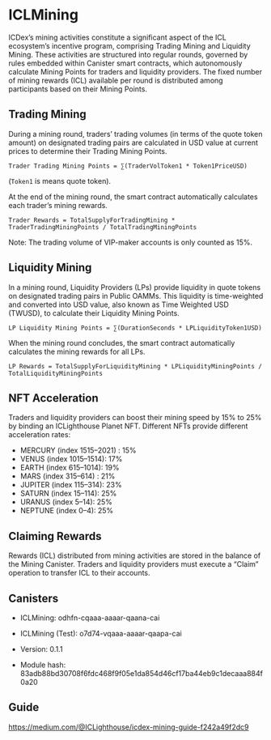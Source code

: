 # ICLMining

ICDex’s mining activities constitute a significant aspect of the ICL ecosystem’s incentive program, comprising Trading Mining and Liquidity Mining. These activities are structured into regular rounds, governed by rules embedded within Canister smart contracts, which autonomously calculate Mining Points for traders and liquidity providers. The fixed number of mining rewards (ICL) available per round is distributed among participants based on their Mining Points.

## Trading Mining

During a mining round, traders’ trading volumes (in terms of the quote token amount) on designated trading pairs are calculated in USD value at current prices to determine their Trading Mining Points.

    Trader Trading Mining Points = ∑(TraderVolToken1 * Token1PriceUSD)

(`Token1` is means quote token).

At the end of the mining round, the smart contract automatically calculates each trader’s mining rewards.

    Trader Rewards = TotalSupplyForTradingMining * TraderTradingMiningPoints / TotalTradingMiningPoints

Note: The trading volume of VIP-maker accounts is only counted as 15%.

## Liquidity Mining

In a mining round, Liquidity Providers (LPs) provide liquidity in quote tokens on designated trading pairs in Public OAMMs. This liquidity is time-weighted and converted into USD value, also known as Time Weighted USD (TWUSD), to calculate their Liquidity Mining Points.

    LP Liquidity Mining Points = ∑(DurationSeconds * LPLiquidityToken1USD)

When the mining round concludes, the smart contract automatically calculates the mining rewards for all LPs.

    LP Rewards = TotalSupplyForLiquidityMining * LPLiquidityMiningPoints / TotalLiquidityMiningPoints

## NFT Acceleration

Traders and liquidity providers can boost their mining speed by 15% to 25% by binding an ICLighthouse Planet NFT. Different NFTs provide different acceleration rates:

* MERCURY (index 1515–2021) : 15%
* VENUS (index 1015–1514): 17%
* EARTH (index 615–1014): 19%
* MARS (index 315–614) : 21%
* JUPITER (index 115–314): 23%
* SATURN (index 15–114): 25%
* URANUS (index 5–14): 25%
* NEPTUNE (index 0–4): 25%

## Claiming Rewards
Rewards (ICL) distributed from mining activities are stored in the balance of the Mining Canister. Traders and liquidity providers must execute a “Claim” operation to transfer ICL to their accounts.

## Canisters

- ICLMining:  odhfn-cqaaa-aaaar-qaana-cai
- ICLMining (Test): o7d74-vqaaa-aaaar-qaapa-cai

- Version: 0.1.1
- Module hash: 83adb88bd30708f6fdc468f9f05e1da854d46cf17ba44eb9c1decaaa884f0a20

## Guide

https://medium.com/@ICLighthouse/icdex-mining-guide-f242a49f2dc9

